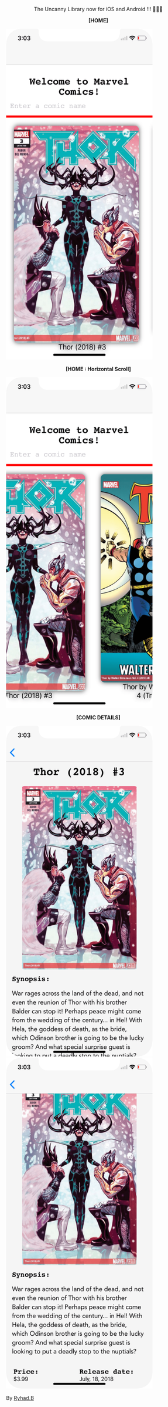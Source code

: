 <p align="center">The Uncanny Library now for iOS and Android !!! 👊💪🙌</p>

<p align="center"><strong>[HOME]</strong></p>
<img width="400" height="900" src="./screenshots/home-iphoneX-01-min.png" />

<p align="center"><strong>[HOME : Horizontal Scroll]</strong></p>
<img width="400" height="900" src="./screenshots/home-iphoneX-02-min.png" />

<p align="center"><strong>[COMIC DETAILS]</strong></p>
<img width="400" height="900" src="./screenshots/details-iphoneX-01-min.png" />
<img width="400" height="900" src="./screenshots/details-iphoneX-02-min.png" />


<p>By <a href="https://ryhad.com">Ryhad.B</a> </p>

</p>
